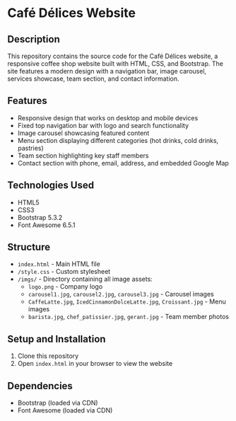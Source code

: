 # Café Délices Website

## Description
This repository contains the source code for the Café Délices website, a responsive coffee shop website built with HTML, CSS, and Bootstrap. The site features a modern design with a navigation bar, image carousel, services showcase, team section, and contact information.

## Features
- Responsive design that works on desktop and mobile devices
- Fixed top navigation bar with logo and search functionality
- Image carousel showcasing featured content
- Menu section displaying different categories (hot drinks, cold drinks, pastries)
- Team section highlighting key staff members
- Contact section with phone, email, address, and embedded Google Map

## Technologies Used
- HTML5
- CSS3
- Bootstrap 5.3.2
- Font Awesome 6.5.1


## Structure
- `index.html` - Main HTML file
- `/style.css` - Custom stylesheet
- `/imgs/` - Directory containing all image assets:
  - `logo.png` - Company logo
  - `carousel1.jpg`, `carousel2.jpg`, `carousel3.jpg` - Carousel images
  - `CaffeLatte.jpg`, `IcedCinnamonDolceLatte.jpg`, `Croissant.jpg` - Menu images
  - `barista.jpg`, `chef_patissier.jpg`, `gerant.jpg` - Team member photos

## Setup and Installation
1. Clone this repository
2. Open `index.html` in your browser to view the website

## Dependencies
- Bootstrap (loaded via CDN)
- Font Awesome (loaded via CDN)
